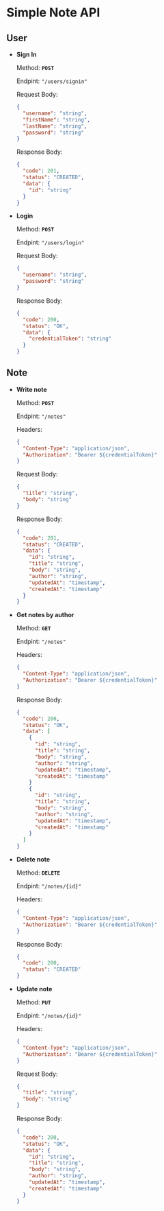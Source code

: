 # **Simple Note API**

## **User**

- **Sign In**

  Method: **`POST`**

  Endpint: `"/users/signin"`

  Request Body:

  ```json
  {
    "username": "string",
    "firstName": "string",
    "lastName": "string",
    "password": "string"
  }
  ```

  Response Body:

  ```json
  {
    "code": 201,
    "status": "CREATED",
    "data": {
      "id": "string"
    }
  }
  ```

- **Login**

  Method: **`POST`**

  Endpint: `"/users/login"`

  Request Body:

  ```json
  {
    "username": "string",
    "password": "string"
  }
  ```

  Response Body:

  ```json
  {
    "code": 200,
    "status": "OK",
    "data": {
      "credentialToken": "string"
    }
  }
  ```

## **Note**

- **Write note**

  Method: **`POST`**

  Endpint: `"/notes"`

  Headers:

  ```json
  {
    "Content-Type": "application/json",
    "Authorization": "Bearer ${credentialToken}"
  }
  ```

  Request Body:

  ```json
  {
    "title": "string",
    "body": "string"
  }
  ```

  Response Body:

  ```json
  {
    "code": 201,
    "status": "CREATED",
    "data": {
      "id": "string",
      "title": "string",
      "body": "string",
      "author": "string",
      "updatedAt": "timestamp",
      "createdAt": "timestamp"
    }
  }
  ```

- **Get notes by author**

  Method: **`GET`**

  Endpint: `"/notes"`

  Headers:

  ```json
  {
    "Content-Type": "application/json",
    "Authorization": "Bearer ${credentialToken}"
  }
  ```

  Response Body:

  ```json
  {
    "code": 200,
    "status": "OK",
    "data": [
      {
        "id": "string",
        "title": "string",
        "body": "string",
        "author": "string",
        "updatedAt": "timestamp",
        "createdAt": "timestamp"
      }
      {
        "id": "string",
        "title": "string",
        "body": "string",
        "author": "string",
        "updatedAt": "timestamp",
        "createdAt": "timestamp"
      }
    ]
  }
  ```

- **Delete note**

  Method: **`DELETE`**

  Endpint: `"/notes/{id}"`

  Headers:

  ```json
  {
    "Content-Type": "application/json",
    "Authorization": "Bearer ${credentialToken}"
  }
  ```

  Response Body:

  ```json
  {
    "code": 200,
    "status": "CREATED"
  }
  ```

- **Update note**

  Method: **`PUT`**

  Endpint: `"/notes/{id}"`

  Headers:

  ```json
  {
    "Content-Type": "application/json",
    "Authorization": "Bearer ${credentialToken}"
  }
  ```

  Request Body:

  ```json
  {
    "title": "string",
    "body": "string"
  }
  ```

  Response Body:

  ```json
  {
    "code": 200,
    "status": "OK",
    "data": {
      "id": "string",
      "title": "string",
      "body": "string",
      "author": "string",
      "updatedAt": "timestamp",
      "createdAt": "timestamp"
    }
  }
  ```
